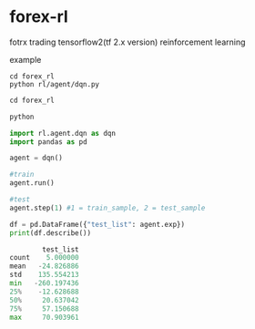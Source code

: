 # forex-rl
fotrx trading tensorflow2(tf 2.x version) reinforcement learning

example

```
cd forex_rl
python rl/agent/dqn.py
```

```python
cd forex_rl

python

import rl.agent.dqn as dqn
import pandas as pd

agent = dqn()

#train
agent.run()

#test
agent.step(1) #1 = train_sample, 2 = test_sample

df = pd.DataFrame({"test_list": agent.exp})
print(df.describe())

        test_list
count    5.000000
mean   -24.826886
std    135.554213
min   -260.197436
25%    -12.628688
50%     20.637042
75%     57.150688
max     70.903961
